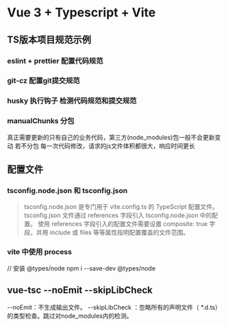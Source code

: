 # Vue 3 + Typescript + Vite

## TS版本项目规范示例

### eslint + prettier 配置代码规范

### git-cz 配置git提交规范

### husky 执行钩子 检测代码规范和提交规范

### manualChunks 分包
真正需要更新的只有自己的业务代码，第三方(node_modules)包一般不会更新变动
若不分包 每一次代码修改，请求的js文件体积都很大，响应时间更长

## 配置文件

### tsconfig.node.json 和 tsconfig.json
> tsconfig.node.json 是专门用于 vite.config.ts 的 TypeScript 配置文件。
> tsconfig.json 文件通过 references 字段引入 tsconfig.node.json 中的配置。
> 使用 references 字段引入的配置文件需要设置 composite: true 字段，并用 include 或 files 等等属性指明配置覆盖的文件范围。

### vite 中使用 process
// 安装 @types/node
npm i --save-dev @types/node

## vue-tsc --noEmit --skipLibCheck
--noEmit：不生成输出文件。
--skipLibCheck ：忽略所有的声明文件（ *.d.ts）的类型检查。跳过对node_modules内的检测。
